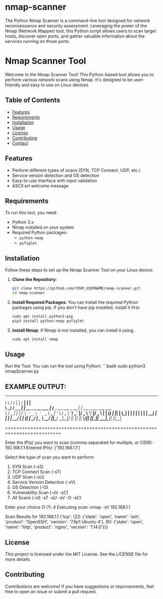 # nmap-scanner
The Python Nmap Scanner is a command-line tool designed for network reconnaissance and security assessment. Leveraging the power of the Nmap (Network Mapper) tool, this Python script allows users to scan target hosts, discover open ports, and gather valuable information about the services running on those ports. 

# Nmap Scanner Tool

Welcome to the Nmap Scanner Tool! This Python-based tool allows you to perform various network scans using Nmap. It's designed to be user-friendly and easy to use on Linux devices.

## Table of Contents

- [Features](#features)
- [Requirements](#requirements)
- [Installation](#installation)
- [Usage](#usage)
- [License](#license)
- [Contributing](#contributing)
- [Contact](#contact)

## Features

- Perform different types of scans (SYN, TCP Connect, UDP, etc.)
- Service version detection and OS detection
- Easy-to-use interface with input validation
- ASCII art welcome message

## Requirements

To run this tool, you need:

- Python 3.x
- Nmap installed on your system
- Required Python packages:
  - `python-nmap`
  - `pyfiglet`

## Installation

Follow these steps to set up the Nmap Scanner Tool on your Linux device:

1. **Clone the Repository**:
   ```bash
   git clone https://github.com/YOUR_USERNAME/nmap-scanner.git
   cd nmap-scanner
2. **Install Required Packages**: 
   You can install the required Python packages using pip. If you don't have pip installed, install it first.
    ```bash
    sudo apt install python3-pip   
    pip3 install python-nmap pyfiglet
3. **Install Nmap**:
 If Nmap is not installed, you can install it using.
    ```bash
    sudo apt install nmap

## Usage
Run the Tool: You can run the tool using Python:
    ```bash
    sudo python3 nmapScanner.py

## EXAMPLE OUTPUT:
  __     __            _                      _____                     _                     
  \ \   / /           | |                    / ____|                   | |                    
   \ \_/ /__  _   _ __| |_ __ _ _ __ ___    | (___  _ __   ___ _ __ __| | ___ _ __ ___  ___  
    \   / _ \| | | / _` | '__| '_ ` _ \    \___ \| '_ \ / _ \ '__/ _` |/ _ \ '__/ __|/ _ \ 
     | | (_) | |_| | (_| | |  | | | | | |   ____) | | | |  __/ | | (_| |  __/ |  \__ \  __/ 
     |_|\___/ \__,_|\__,_|_|  |_| |_| |_|  |_____/|_| |_|\___|_|  \__,_|\___|_|  |___/\___| 

==========================================================================

Enter the IP(s) you want to scan (comma-separated for multiple, or CIDR): 192.168.1.1
Entered IP(s): ['192.168.1.1']

Select the type of scan you want to perform:
1. SYN Scan (-sS)
2. TCP Connect Scan (-sT)
3. UDP Scan (-sU)
4. Service Version Detection (-sV)
5. OS Detection (-O)
6. Vulnerability Scan (-sV -sC)
7. All Scans (-sS -sT -sU -sV -O -sC)

Enter your choice (1-7): 4
Executing scan: nmap -sV 192.168.1.1

Scan Results for 192.168.1.1
{'tcp': {22: {'state': 'open', 'name': 'ssh', 'product': 'OpenSSH',
              'version': '7.6p1 Ubuntu 4'}, 
          80: {'state': 'open', 'name': 'http', 'product': 'nginx',
               'version': '1.14.0'}}}

## License
This project is licensed under the MIT License. See the LICENSE file for more details.

## Contributing
Contributions are welcome! If you have suggestions or improvements, feel free to open an issue or submit a pull request.

